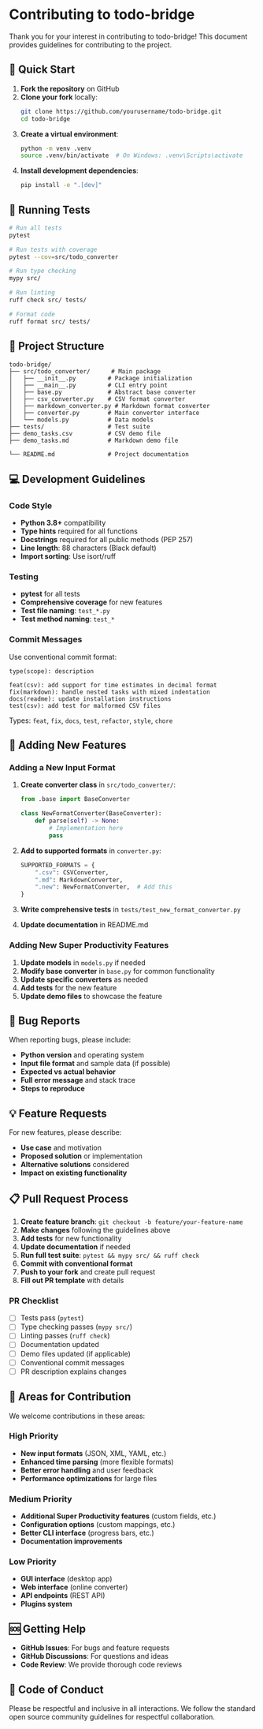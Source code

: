 # Contributing to todo-bridge

Thank you for your interest in contributing to todo-bridge! This document provides guidelines for contributing to the project.

## 🚀 Quick Start

1. **Fork the repository** on GitHub
2. **Clone your fork** locally:
   ```bash
   git clone https://github.com/yourusername/todo-bridge.git
   cd todo-bridge
   ```
3. **Create a virtual environment**:
   ```bash
   python -m venv .venv
   source .venv/bin/activate  # On Windows: .venv\Scripts\activate
   ```
4. **Install development dependencies**:
   ```bash
   pip install -e ".[dev]"
   ```

## 🧪 Running Tests

```bash
# Run all tests
pytest

# Run tests with coverage
pytest --cov=src/todo_converter

# Run type checking
mypy src/

# Run linting
ruff check src/ tests/

# Format code
ruff format src/ tests/
```

## 📁 Project Structure

```
todo-bridge/
├── src/todo_converter/      # Main package
│   ├── __init__.py         # Package initialization
│   ├── __main__.py         # CLI entry point
│   ├── base.py             # Abstract base converter
│   ├── csv_converter.py    # CSV format converter
│   ├── markdown_converter.py # Markdown format converter
│   ├── converter.py        # Main converter interface
│   └── models.py           # Data models
├── tests/                  # Test suite
├── demo_tasks.csv          # CSV demo file
├── demo_tasks.md           # Markdown demo file

└── README.md               # Project documentation
```

## 💻 Development Guidelines

### Code Style
- **Python 3.8+** compatibility
- **Type hints** required for all functions
- **Docstrings** required for all public methods (PEP 257)
- **Line length**: 88 characters (Black default)
- **Import sorting**: Use isort/ruff

### Testing
- **pytest** for all tests
- **Comprehensive coverage** for new features
- **Test file naming**: `test_*.py`
- **Test method naming**: `test_*`

### Commit Messages
Use conventional commit format:
```
type(scope): description

feat(csv): add support for time estimates in decimal format
fix(markdown): handle nested tasks with mixed indentation
docs(readme): update installation instructions
test(csv): add test for malformed CSV files
```

Types: `feat`, `fix`, `docs`, `test`, `refactor`, `style`, `chore`

## 🔧 Adding New Features

### Adding a New Input Format

1. **Create converter class** in `src/todo_converter/`:
   ```python
   from .base import BaseConverter
   
   class NewFormatConverter(BaseConverter):
       def parse(self) -> None:
           # Implementation here
           pass
   ```

2. **Add to supported formats** in `converter.py`:
   ```python
   SUPPORTED_FORMATS = {
       ".csv": CSVConverter,
       ".md": MarkdownConverter,
       ".new": NewFormatConverter,  # Add this
   }
   ```

3. **Write comprehensive tests** in `tests/test_new_format_converter.py`

4. **Update documentation** in README.md

### Adding New Super Productivity Features

1. **Update models** in `models.py` if needed
2. **Modify base converter** in `base.py` for common functionality
3. **Update specific converters** as needed
4. **Add tests** for the new feature
5. **Update demo files** to showcase the feature

## 🐛 Bug Reports

When reporting bugs, please include:

- **Python version** and operating system
- **Input file format** and sample data (if possible)
- **Expected vs actual behavior**
- **Full error message** and stack trace
- **Steps to reproduce**

## 💡 Feature Requests

For new features, please describe:

- **Use case** and motivation
- **Proposed solution** or implementation
- **Alternative solutions** considered
- **Impact on existing functionality**

## 📋 Pull Request Process

1. **Create feature branch**: `git checkout -b feature/your-feature-name`
2. **Make changes** following the guidelines above
3. **Add tests** for new functionality
4. **Update documentation** if needed
5. **Run full test suite**: `pytest && mypy src/ && ruff check`
6. **Commit with conventional format**
7. **Push to your fork** and create pull request
8. **Fill out PR template** with details

### PR Checklist
- [ ] Tests pass (`pytest`)
- [ ] Type checking passes (`mypy src/`)
- [ ] Linting passes (`ruff check`)
- [ ] Documentation updated
- [ ] Demo files updated (if applicable)
- [ ] Conventional commit messages
- [ ] PR description explains changes

## 🎯 Areas for Contribution

We welcome contributions in these areas:

### High Priority
- **New input formats** (JSON, XML, YAML, etc.)
- **Enhanced time parsing** (more flexible formats)
- **Better error handling** and user feedback
- **Performance optimizations** for large files

### Medium Priority
- **Additional Super Productivity features** (custom fields, etc.)
- **Configuration options** (custom mappings, etc.)
- **Better CLI interface** (progress bars, etc.)
- **Documentation improvements**

### Low Priority
- **GUI interface** (desktop app)
- **Web interface** (online converter)
- **API endpoints** (REST API)
- **Plugins system**

## 🆘 Getting Help

- **GitHub Issues**: For bugs and feature requests
- **GitHub Discussions**: For questions and ideas
- **Code Review**: We provide thorough code reviews

## 📜 Code of Conduct

Please be respectful and inclusive in all interactions. We follow the standard open source community guidelines for respectful collaboration.
